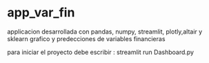 # app_var_fin
applicacion desarrollada con pandas, numpy, streamlit, plotly,altair y sklearn
grafico y predecciones de variables financieras 

para iniciar el proyecto debe escribir : streamlit run Dashboard.py
